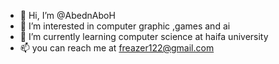 - 👋 Hi, I’m @AbednAboH
- 👀 I’m interested in computer graphic ,games and ai 
- 🌱 I’m currently learning computer science at haifa university 
- 📫 you can reach me at freazer122@gmail.com

<!---
AbednAboH/AbednAboH is a ✨ special ✨ repository because its `README.md` (this file) appears on your GitHub profile.
You can click the Preview link to take a look at your changes.
--->
